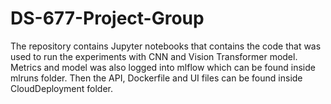 # DS-677-Project-Group

The repository contains Jupyter notebooks that contains the code that was used to run the experiments with CNN and Vision Transformer model. Metrics and model was also logged into mlflow which can be found inside mlruns folder. Then the API, Dockerfile and UI files can be found inside CloudDeployment folder.
